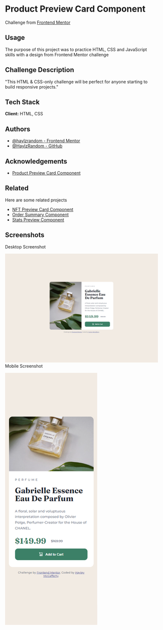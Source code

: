 # Product Preview Card Component

Challenge from [Frontend Mentor](https://www.frontendmentor.io/)

## Usage

The purpose of this project was to practice HTML, CSS and JavaScript skills with
a design from Frontend Mentor challenge

## Challenge Description

"This HTML & CSS-only challenge will be perfect for anyone starting to build
responsive projects."

## Tech Stack

**Client:** HTML, CSS

## Authors

- [@haylzrandom - Frontend Mentor](https://www.frontendmentor.io/profile/HaylzRandom)
- [@HaylzRandom - GitHub](https://github.com/HaylzRandom)

## Acknowledgements

- [Product Preview Card Component](https://www.frontendmentor.io/challenges/product-preview-card-component-GO7UmttRfa)

## Related

Here are some related projects

- [NFT Preview Card Component](https://github.com/HaylzRandom/nft-preview-card-component)
- [Order Summary Component](https://github.com/HaylzRandom/order-summary-component)
- [Stats Preview Component](https://github.com/HaylzRandom/stats-preview-card-component)

## Screenshots

Desktop Screenshot

![Desktop Screenshot](./screenshots/desktop-screenshot.png) Mobile Screenshot

![Mobile Screenshot](./screenshots/mobile-screenshot.png)
